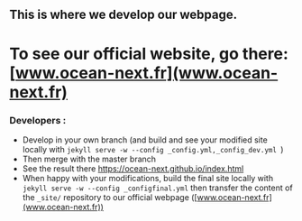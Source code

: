 ## This is where we develop our webpage. 

# To see our official website, go there: [www.ocean-next.fr](www.ocean-next.fr)

### Developers :
* Develop in your own branch (and build and see your modified site locally with ```jekyll serve -w --config _config.yml,_config_dev.yml ```)
* Then merge with the master branch
* See the result there https://ocean-next.github.io/index.html
* When happy with your modifications, build the final site locally with ```jekyll serve -w --config _configfinal.yml``` then   transfer the content of the ```_site/``` repository to our official webpage ([www.ocean-next.fr](www.ocean-next.fr))
